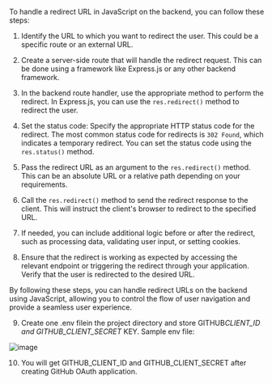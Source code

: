 To handle a redirect URL in JavaScript on the backend, you can follow these steps:

1. Identify the URL to which you want to redirect the user. This could be a specific route or an external URL.

2. Create a server-side route that will handle the redirect request. This can be done using a framework like Express.js or any other backend framework.

3. In the backend route handler, use the appropriate method to perform the redirect. In Express.js, you can use the `res.redirect()` method to redirect the user.

4. Set the status code: Specify the appropriate HTTP status code for the redirect. The most common status code for redirects is `302 Found`, which indicates a temporary redirect. You can set the status code using the `res.status()` method.

5. Pass the redirect URL as an argument to the `res.redirect()` method. This can be an absolute URL or a relative path depending on your requirements.

6. Call the `res.redirect()` method to send the redirect response to the client. This will instruct the client's browser to redirect to the specified URL.

7. If needed, you can include additional logic before or after the redirect, such as processing data, validating user input, or setting cookies.

8. Ensure that the redirect is working as expected by accessing the relevant endpoint or triggering the redirect through your application. Verify that the user is redirected to the desired URL.

By following these steps, you can handle redirect URLs on the backend using JavaScript, allowing you to control the flow of user navigation and provide a seamless user experience.

9. Create one .env filein the project directory and store GITHUB*CLIENT_ID and GITHUB_CLIENT_SECRET* KEY.
Sample env file:

![image](https://github.com/FullstackAcademy/program-guide-web-partnerships/assets/124772462/83af0456-31dc-4987-98f1-01c01c377820)

10. You will get GITHUB_CLIENT_ID and GITHUB_CLIENT_SECRET after creating GitHub OAuth application.
